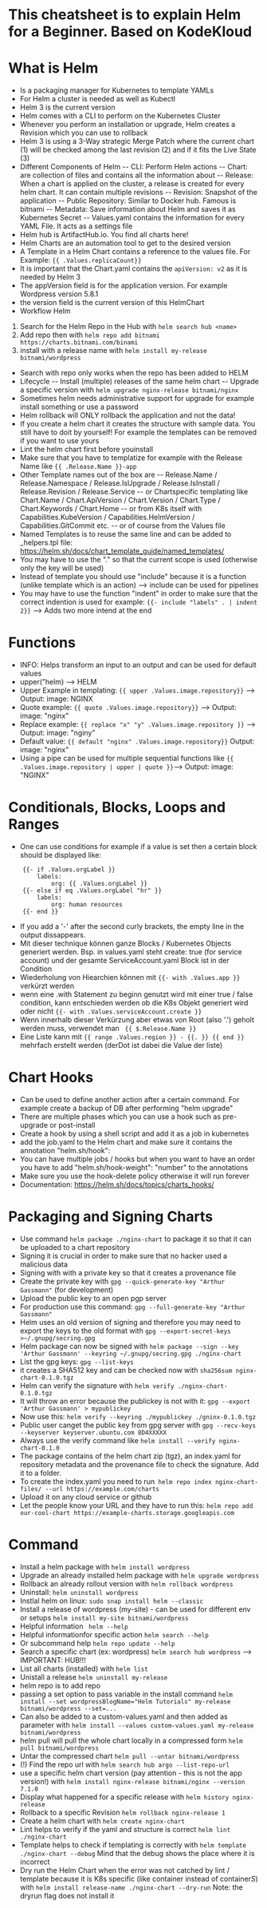 # This cheatsheet is to explain Helm for a Beginner. Based on KodeKloud


# What is Helm
- Is a packaging manager for Kubernetes to template YAMLs
- For Helm a cluster is needed as well as Kubectl
- Helm 3 is the current version
- Helm comes with a CLI to perform on the Kubernetes Cluster
- Whenever you perform an installation or upgrade, Helm creates a Revision which you can use to rollback
- Helm 3 is using a 3-Way strategic Merge Patch where the current chart (1) will be checked among the last revision (2) and if it fits the Live State (3)
- Different Components of Helm
-- CLI: Perform Helm actions
-- Chart: are collection of files and contains all the information about
-- Release: When a chart is applied on the cluster, a release is created for every helm chart. It can contain multiple revisions
-- Revision: Snapshot of the application
-- Public Repository: Similar to Docker hub. Famous is bitnami
-- Metadata: Save information about Helm and saves it as Kubernetes Secret
-- Values.yaml contains the information for every YAML File. It acts as a settings file
- Helm hub is ArtifactHub.io. You find all charts here!
- Helm Charts are an automation tool to get to the desired version
- A Template in a Helm Chart contains a reference to the values file. For Example: ```{{ .Values.replicaCount}}```
- It is important that the Chart.yaml contains the ```apiVersion: v2``` as it is needed by Helm 3
- The appVersion field is for the application version. For example Wordpress version 5.8.1
- the version field is the current version of this HelmChart
- Workflow Helm
1. Search for the Helm Repo in the Hub with ```helm search hub <name>```
2. Add repo then with ```helm repo add bitnami https://charts.bitnami.com/binami```
3. install with a release name with ```helm install my-release bitnami/wordpress```
- Search with repo only works when the repo has been added to HELM
- Lifecycle
-- Install (multiple) releases of the same helm chart
-- Upgrade a specific version with ```helm upgrade nginx-release bitnami/nginx```
- Sometimes helm needs administrative support for upgrade for example install something or use a password
- Helm rollback will ONLY rollback the application and not the data!
- If you create a helm chart it creates the structure with sample data. You still have to doit by yourself! For example the templates can be removed if you want to use yours
- Lint the helm chart first before youinstall
- Make sure that you have to templatize for example with the Release Name like ```{{ .Release.Name }}-app```
- Other Template names out of the box are
-- Release.Name / Release.Namespace / Release.IsUpgrade / Release.IsInstall / Release.Revision / Release.Service
-- or Chartspecific templating like Chart.Name / Chart.ApiVersion / Chart.Version / Chart.Type / Chart.Keywords / Chart.Home
-- or from K8s itself with Capabilities.KubeVersion / Capabilities.HelmVersion / Capabilities.GitCommit etc.
-- or of course from the Values file
- Named Templates is to reuse the same line and can be added to _helpers.tpl file: https://helm.sh/docs/chart_template_guide/named_templates/
- You may have to use the "." so that the current scope is used (otherwise only the key will be used)
- Instead of template you should use "include" because it is a function (unlike template which is an action) --> include can be used for pipelines
- You may have to use the function "indent" in order to make sure that the correct indention is used for example: ```{{- include "labels" . | indent 2}}``` --> Adds two more intend at the end


# Functions
- INFO: Helps transform an input to an output and can be used for default values
- upper("helm) --> HELM
- Upper Example in templating: ```{{ upper .Values.image.repository}}``` --> Output: image: NGINX
- Quote example: ```{{ quote .Values.image.repository}}``` --> Output: image: "nginx"
- Replace example: ```{{ replace "x" "y" .Values.image.repository }}``` --> Output: image: "nginy"
- Default value: ```{{ default "nginx" .Values.image.repository}}``` Output: image: "nginx"
- Using a pipe can be used for multiple sequential functions like ```{{ .Values.image.repository | upper | quote }}```--> Output: image: "NGINX"

# Conditionals, Blocks, Loops and Ranges
- One can use conditions for example if a value is set then a certain block should be displayed like:
```
    {{- if .Values.orgLabel }}
        labels:
            org: {{ .Values.orgLabel }}
    {{- else if eq .Values.orgLabel "hr" }}
        labels:
            org: human resources
    {{- end }}
```
- If you add a '-' after the second curly brackets, the empty line in the output dissappears. 
- Mit dieser technique können ganze Blocks / Kubernetes Objects generiert werden. Bsp. in values.yaml steht create: true (for service account) und der gesamte ServiceAccount.yaml Block ist in der Condition
- Wiederholung von Hiearchien können mit ```{{- with .Values.app }}``` verkürzt werden
- wenn eine .with Statement zu beginn genutzt wird mit einer true / false condition, kann entschieden werden ob die K8s Objekt generiert wird oder nicht ```{{- with .Values.serviceAccount.create }}```
- Wenn innerhalb dieser Verkürzung aber etwas von Root (also '.') geholt werden muss, verwendet man ``` {{ $.Release.Name }}```
- Eine Liste kann mit ```{{ range .Values.region }} - {{. }} {{ end }}``` mehrfach erstellt werden (derDot ist dabei die Value der liste)

# Chart Hooks
- Can be used to define another action after a certain command. For example create a backup of DB after performing "helm upgrade"
- There are multiple phases which you can use a hook such as pre-upgrade or post-install
- Create a hook by using a shell script and add it as a job in kubernetes
- add the job.yaml to the Helm chart and make sure it contains the annotation "helm.sh/hook": <phase>
- You can have multiple jobs / hooks but when you want to have an order you have to add "helm.sh/hook-weight": "number" to the annotations
- Make sure you use the hook-delete policy otherwise it will run forever
- Documentation: https://helm.sh/docs/topics/charts_hooks/


# Packaging and Signing Charts
- Use command ```helm package ./nginx-chart``` to package it so that it can be uploaded to a chart repository
- Signing it is crucial in order to make sure that no hacker used a malicious data
- Signing with with a private key so that it creates a provenance file
- Create the private key with  ```gpg --quick-generate-key "Arthur Gassmann"``` (for development)
- Upload the public key to an open pgp server
- For production use this command: ```gpg --full-generate-key "Arthur Gassmann"```
- Helm uses an old version of signing and therefore you may need to export the keys to the old format with ```gpg --export-secret-keys >~/.gnupg/secring.gpg```
- Helm package can now be signed with ```helm package --sign --key 'Arthur Gassmann' --keyring ~/.gnupg/secring.gpg ./nginx-chart```
- List the gpg keys: ```gpg --list-keys```
- it creates a SHA512 key and can be checked now with ```sha256sum nginx-chart-0.1.0.tgz```
- Helm can verify the signature with ```helm verify ./nginx-chart-0.1.0.tgz```
- It will throw an error because the publickey is not with it: ```gpg --export 'Arthur Gassmann' > mypublickey```
- Now use this: ```helm verify --keyring ./mypublickey ./gninx-0.1.0.tgz```
- Public user canget the public key from gpg server with ```gpg --recv-keys --keyserver keyserver.ubuntu.com 8D4XXXXX```
- Always use the verify command like ```helm install --verify nginx-chart-0.1.0```
- The package contains of the helm chart zip (tgz), an index.yaml for repository metadata and the provenance file to check the signature. Add it to a folder.
- To create the index.yaml you need to run``` helm repo index nginx-chart-files/ --url https://example.com/charts```
- Upload it on any cloud service or github
- Let the people know your URL and they have to run this: ```helm repo add our-cool-chart https://example-charts.storage.googleapis.com```

# Command
- Install a helm package with ```helm install wordpress```
- Upgrade an already installed helm package with ```helm upgrade wordpress```
- Rollback an already rollout version with ```helm rollback wordpress```
- Uninstall: ```helm uninstall wordpress```
- Instlal helm on linux:  ```sudo snap install helm --classic```
- Install a release of wordpress (my-site) - can be used for different env or setups ```helm install my-site bitnami/wordpress```
- Helpful information ``` helm --help```
- Helpful informationfor specific action ```helm search --help```
- Or subcommand help ```helm repo update --help```
- Search a specific chart (ex: wordpress) ```helm search hub wordpress``` --> IMPORTANT: HUB!!!
- List all charts (installed) with ```helm list```
- Unistall a release ```helm uninstall my-release```
- helm repo is to add repo 
- passing a set option to pass variable in the install command ```helm install --set wordpressBlogName="Helm Tutorials" my-release bitnami/wordpress --set=...```
- Can also be added to a custom-values.yaml and then added as parameter with ```helm install --values custom-values.yaml my-release bitnami/wordpress```
- helm pull will pull the whole chart locally in a compressed form ```helm pull bitnami/wordpress```
- Untar the compressed chart ```helm pull --untar bitnami/wordpress```
- (!) Find the repo url with ```helm search hub argo --list-repo-url```
- use a specific helm chart version (pay attention - this is not the app version!) with ```helm install nginx-release bitnami/nginx --version 7.1.0```
- Display what happened for a specific release with ```helm history nginx-release```
- Rollback to a specific Revision ```helm rollback nginx-release 1```
- Create a helm chart with ```helm create nginx-chart```
- Lint helps to verify if the yaml and structure is correct ```helm lint ./nginx-chart```
- Template helps to check if templating is correctly with ```helm template ./nginx-chart --debug``` Mind that the debug shows the place where it is incorrect
- Dry run the Helm Chart when the error was not catched by lint / template because it is K8s specific (like container instead of container*S*) with ```helm install release-name ./nginx-chart --dry-run``` Note: the dryrun flag does not install it




